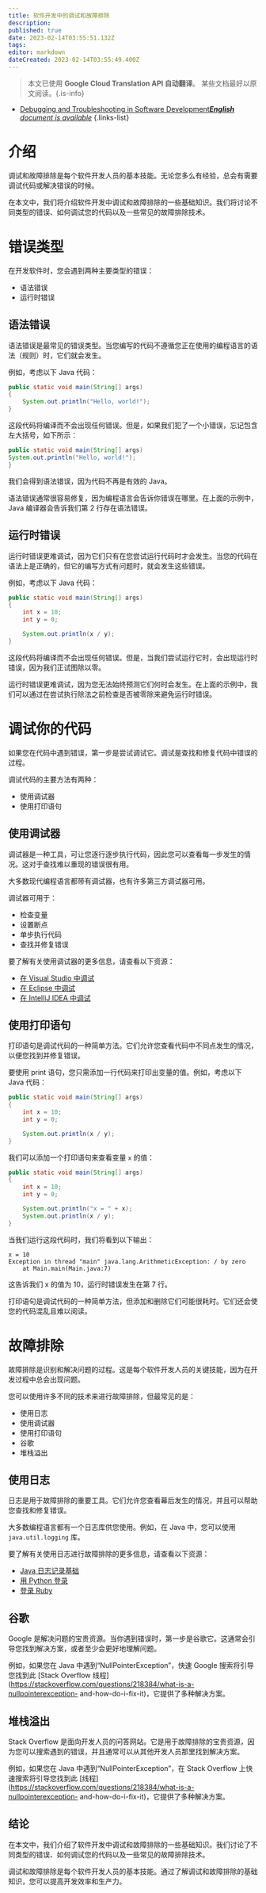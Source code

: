 ```yaml
---
title: 软件开发中的调试和故障排除
description: 
published: true
date: 2023-02-14T03:55:51.132Z
tags: 
editor: markdown
dateCreated: 2023-02-14T03:55:49.400Z
---
```


> 本文已使用 **Google Cloud Translation API 自动翻译**。
某些文档最好以原文阅读。{.is-info}



- [Debugging and Troubleshooting in Software Development***English** document is available*](/en/Knowledge-base/Common/debugging-and-troubleshooting-in-software-development)
{.links-list}


# 介绍

调试和故障排除是每个软件开发人员的基本技能。无论您多么有经验，总会有需要调试代码或解决错误的时候。

在本文中，我们将介绍软件开发中调试和故障排除的一些基础知识。我们将讨论不同类型的错误、如何调试您的代码以及一些常见的故障排除技术。

# 错误类型

在开发软件时，您会遇到两种主要类型的错误：

- 语法错误
- 运行时错误

## 语法错误

语法错误是最常见的错误类型。当您编写的代码不遵循您正在使用的编程语言的语法（规则）时，它们就会发生。

例如，考虑以下 Java 代码：

```java
public static void main(String[] args)
{
    System.out.println("Hello, world!");
}
```

这段代码将编译而不会出现任何错误。但是，如果我们犯了一个小错误，忘记包含左大括号，如下所示：

```java
public static void main(String[] args)
System.out.println("Hello, world!");
}
```

我们会得到语法错误，因为代码不再是有效的 Java。

语法错误通常很容易修复，因为编程语言会告诉你错误在哪里。在上面的示例中，Java 编译器会告诉我们第 2 行存在语法错误。

## 运行时错误

运行时错误更难调试，因为它们只有在您尝试运行代码时才会发生。当您的代码在语法上是正确的，但它的编写方式有问题时，就会发生这些错误。

例如，考虑以下 Java 代码：

```java
public static void main(String[] args)
{
    int x = 10;
    int y = 0;

    System.out.println(x / y);
}
```

这段代码将编译而不会出现任何错误。但是，当我们尝试运行它时，会出现运行时错误，因为我们正试图除以零。

运行时错误更难调试，因为您无法始终预测它们何时会发生。在上面的示例中，我们可以通过在尝试执行除法之前检查是否被零除来避免运行时错误。

# 调试你的代码

如果您在代码中遇到错误，第一步是尝试调试它。调试是查找和修复代码中错误的过程。

调试代码的主要方法有两种：

- 使用调试器
- 使用打印语句

## 使用调试器

调试器是一种工具，可让您逐行逐步执行代码，因此您可以查看每一步发生的情况。这对于查找难以重现的错误很有用。

大多数现代编程语言都带有调试器，也有许多第三方调试器可用。

调试器可用于：

- 检查变量
- 设置断点
- 单步执行代码
- 查找并修复错误

要了解有关使用调试器的更多信息，请查看以下资源：

- [在 Visual Studio 中调试](https://docs.microsoft.com/en-us/visualstudio/debugger/)
- [在 Eclipse 中调试](https://www.eclipse.org/articles/article.php?file=Article-Understanding-Eclipse-Debugging/index.html)
- [在 IntelliJ IDEA 中调试](https://www.jetbrains.com/help/idea/debugging-code.html)

## 使用打印语句

打印语句是调试代码的一种简单方法。它们允许您查看代码中不同点发生的情况，以便您找到并修复错误。

要使用 print 语句，您只需添加一行代码来打印出变量的值。例如，考虑以下 Java 代码：

```java
public static void main(String[] args)
{
    int x = 10;
    int y = 0;

    System.out.println(x / y);
}
```

我们可以添加一个打印语句来查看变量 `x` 的值：

```java
public static void main(String[] args)
{
    int x = 10;
    int y = 0;

    System.out.println("x = " + x);
    System.out.println(x / y);
}
```

当我们运行这段代码时，我们将看到以下输出：

```
x = 10
Exception in thread "main" java.lang.ArithmeticException: / by zero
	at Main.main(Main.java:7)
```

这告诉我们 x 的值为 10，运行时错误发生在第 7 行。

打印语句是调试代码的一种简单方法，但添加和删除它们可能很耗时。它们还会使您的代码混乱且难以阅读。

# 故障排除

故障排除是识别和解决问题的过程。这是每个软件开发人员的关键技能，因为在开发过程中总会出现问题。

您可以使用许多不同的技术来进行故障排除，但最常见的是：

- 使用日志
- 使用调试器
- 使用打印语句
- 谷歌
- 堆栈溢出

## 使用日志

日志是用于故障排除的重要工具。它们允许您查看幕后发生的情况，并且可以帮助您查找和修复错误。

大多数编程语言都有一个日志库供您使用。例如，在 Java 中，您可以使用 `java.util.logging` 库。

要了解有关使用日志进行故障排除的更多信息，请查看以下资源：

- [Java 日志记录基础](https://www.baeldung.com/java-logging-basics)
- [用 Python 登录](https://docs.python.org/3/howto/logging.html)
- [登录 Ruby](https://semaphoreci.com/community/tutorials/how-to-use-the-ruby-logging-library-logger)

## 谷歌

Google 是解决问题的宝贵资源。当你遇到错误时，第一步是谷歌它。这通常会引导您找到解决方案，或者至少会更好地理解问题。

例如，如果您在 Java 中遇到“NullPointerException”，快速 Google 搜索将引导您找到此 [Stack Overflow 线程](https://stackoverflow.com/questions/218384/what-is-a-nullpointerexception- and-how-do-i-fix-it)，它提供了多种解决方案。

## 堆栈溢出

Stack Overflow 是面向开发人员的问答网站。它是用于故障排除的宝贵资源，因为您可以搜索遇到的错误，并且通常可以从其他开发人员那里找到解决方案。

例如，如果您在 Java 中遇到“NullPointerException”，在 Stack Overflow 上快速搜索将引导您找到此 [线程](https://stackoverflow.com/questions/218384/what-is-a-nullpointerexception- and-how-do-i-fix-it)，它提供了多种解决方案。

## 结论

在本文中，我们介绍了软件开发中调试和故障排除的一些基础知识。我们讨论了不同类型的错误、如何调试您的代码以及一些常见的故障排除技术。

调试和故障排除是每个软件开发人员的基本技能。通过了解调试和故障排除的基础知识，您可以提高开发效率和生产力。